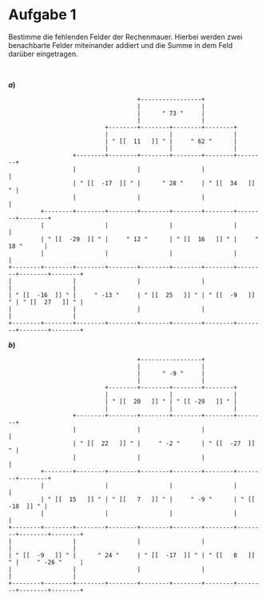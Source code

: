 <!--
version:  0.0.1

language: de

@style
input {
    text-align: center;
}

.flex-container {
    display: flex;
    flex-wrap: wrap;
    align-items: stretch;
    gap: 20px;
}

.flex-child {
    flex: 1;
    min-width: 350px;
    margin-right: 20px;
}

@media (max-width: 400px) {
    .flex-child {
        flex: 100%;
        margin-right: 0;
    }
}


.vertical-text {
    writing-mode: vertical-rl;
    transform: rotate(180deg);
    text-align: center;
}
@end

formula: \carry   \textcolor{red}{\scriptsize #1}
formula: \digit   \rlap{\carry{#1}}\phantom{#2}#2
formula: \permil  \text{‰}

import: https://raw.githubusercontent.com/liaTemplates/algebrite/master/README.md
import: https://raw.githubusercontent.com/LiaTemplates/Tikz-Jax/main/README.md

script: https://cdn.jsdelivr.net/gh/LiaTemplates/Tikz-Jax@main/dist/index.js

@round
<script>
  let value = `@input`;
  if (value.startsWith("@")) {
    ""
  } else {
    value = JSON.parse(value);
    value = value[0]
    value = value.replace(/,/g, ".");
    value = parseFloat(value);
    value = Math.round(value * Math.pow(10,@1)) / Math.pow(10,@1);
    value == @0
  }
</script>
@end

tags: Negative Zahlen, Addition, Subtraktion, sehr schwer

-->




# Aufgabe 1

Bestimme die fehlenden Felder der Rechenmauer. Hierbei werden zwei benachbarte Felder miteinander addiert und die Summe in dem Feld darüber eingetragen.



<br>

<section class="flex-container">
<div class="flex-child">

__$a)\;\;$__

``` ascii
                                    +-----------------+
                                    |                 |
                                    |      " 73 "     |
                                    |                 |
                           +--------+--------+--------+--------+
                           |                 |                 |
                           | " [[  11   ]] " |     " 62 "      |
                           |                 |                 |
                  +--------+--------+--------+--------+--------+--------+
                  |                 |                 |                 |
                  | " [[  -17  ]] " |      " 28 "     | " [[  34   ]] " |
                  |                 |                 |                 |
         +--------+--------+--------+--------+--------+--------+--------+--------+                                       
         |                 |                 |                 |                 |
         | " [[  -29  ]] " |     " 12 "      | " [[  16   ]] " |     " 18 "      |
         |                 |                 |                 |                 |
+--------+--------+--------+--------+--------+--------+--------+--------+--------+--------+                                       
|                 |                 |                 |                 |                 |
| " [[  -16  ]] " |     " -13 "     | " [[  25   ]] " | " [[  -9   ]] " | " [[  27   ]] " |
|                 |                 |                 |                 |                 |
+--------+--------+--------+--------+--------+--------+--------+--------+--------+--------+                                       
```

</div>
</section>



<section class="flex-container">
<div class="flex-child">

__$b)\;\;$__

``` ascii
                                    +-----------------+
                                    |                 |
                                    |      " -9 "     |
                                    |                 |
                           +--------+--------+--------+--------+
                           |                 |                 |
                           | " [[  20   ]] " | " [[ -29   ]] " |
                           |                 |                 |
                  +--------+--------+--------+--------+--------+--------+
                  |                 |                 |                 |
                  | " [[  22   ]] " |     " -2 "      | " [[  -27  ]] " |
                  |                 |                 |                 |
         +--------+--------+--------+--------+--------+--------+--------+--------+                                       
         |                 |                 |                 |                 |
         | " [[  15   ]] " | " [[   7   ]] " |     " -9 "      | " [[  -18  ]] " |
         |                 |                 |                 |                 |
+--------+--------+--------+--------+--------+--------+--------+--------+--------+--------+                                       
|                 |                 |                 |                 |                 |
| " [[  -9   ]] " |      " 24 "     | " [[  -17  ]] " | " [[   8   ]] " |     " -26 "     |
|                 |                 |                 |                 |                 |
+--------+--------+--------+--------+--------+--------+--------+--------+--------+--------+                                       
```

</div>
</section>

<br>
<br>
<br>
<br>
<br>
<br>
<br>